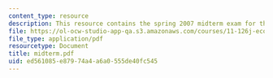 ```yaml
---
content_type: resource
description: This resource contains the spring 2007 midterm exam for the course.
file: https://ol-ocw-studio-app-qa.s3.amazonaws.com/courses/11-126j-economics-of-education-spring-2007/ed561085e87974a4a6a0555de40fc545_midterm.pdf
file_type: application/pdf
resourcetype: Document
title: midterm.pdf
uid: ed561085-e879-74a4-a6a0-555de40fc545
---
```

